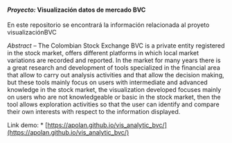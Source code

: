 #### *Proyecto:* Visualización datos de mercado BVC

En este repositorio se encontrará la información relacionada al proyeto visualizaciónBVC

*Abstract* – The Colombian Stock Exchange BVC is a private entity registered in the stock market, offers different platforms in which local market variations are recorded and reported.
In the market for many years there is a great research and development of tools specialized in the financial area that allow to carry out analysis activities and that allow the decision making, but these tools mainly focus on users with intermediate and advanced knowledge in the stock market, the visualization developed focuses mainly on users who are not knowledgeable or basic in the stock market, then the tool allows exploration activities so that the user can identify and compare their own interests with respect to the information displayed.

Link demo: * [https://apolan.github.io/vis_analytic_bvc/](https://apolan.github.io/vis_analytic_bvc/)
